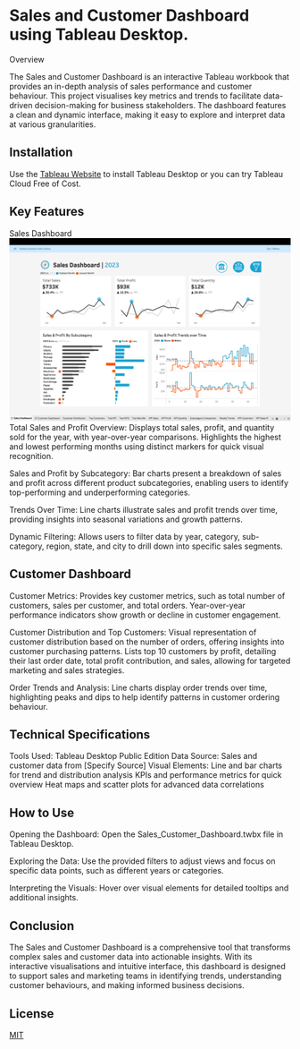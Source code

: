 # Sales and Customer Dashboard using Tableau Desktop.

Overview

The Sales and Customer Dashboard is an interactive Tableau workbook that provides an in-depth analysis of sales performance and customer behaviour. This project visualises key metrics and trends to facilitate data-driven decision-making for business stakeholders. The dashboard features a clean and dynamic interface, making it easy to explore and interpret data at various granularities.

## Installation

Use the [Tableau Website](https://www.tableau.com) to install Tableau Desktop or you can try Tableau Cloud Free of Cost.


## Key Features
Sales Dashboard
![Sales Dashboard](images/Sales_Dashboard.png)
Total Sales and Profit Overview:
Displays total sales, profit, and quantity sold for the year, with year-over-year comparisons.
Highlights the highest and lowest performing months using distinct markers for quick visual recognition.

Sales and Profit by Subcategory:
Bar charts present a breakdown of sales and profit across different product subcategories, enabling users to identify top-performing and underperforming categories.

Trends Over Time:
Line charts illustrate sales and profit trends over time, providing insights into seasonal variations and growth patterns.

Dynamic Filtering:
Allows users to filter data by year, category, sub-category, region, state, and city to drill down into specific sales segments.

## Customer Dashboard
Customer Metrics:
Provides key customer metrics, such as total number of customers, sales per customer, and total orders.
Year-over-year performance indicators show growth or decline in customer engagement.

Customer Distribution and Top Customers:
Visual representation of customer distribution based on the number of orders, offering insights into customer purchasing patterns.
Lists top 10 customers by profit, detailing their last order date, total profit contribution, and sales, allowing for targeted marketing and sales strategies.

Order Trends and Analysis:
Line charts display order trends over time, highlighting peaks and dips to help identify patterns in customer ordering behaviour.

## Technical Specifications

Tools Used: Tableau Desktop Public Edition
Data Source: Sales and customer data from [Specify Source]
Visual Elements:
Line and bar charts for trend and distribution analysis
KPIs and performance metrics for quick overview
Heat maps and scatter plots for advanced data correlations

## How to Use

Opening the Dashboard:
Open the Sales_Customer_Dashboard.twbx file in Tableau Desktop.

Exploring the Data:
Use the provided filters to adjust views and focus on specific data points, such as different years or categories.

Interpreting the Visuals:
Hover over visual elements for detailed tooltips and additional insights.

## Conclusion

The Sales and Customer Dashboard is a comprehensive tool that transforms complex sales and customer data into actionable insights. With its interactive visualisations and intuitive interface, this dashboard is designed to support sales and marketing teams in identifying trends, understanding customer behaviours, and making informed business decisions.

## License

[MIT](https://choosealicense.com/licenses/mit/)
